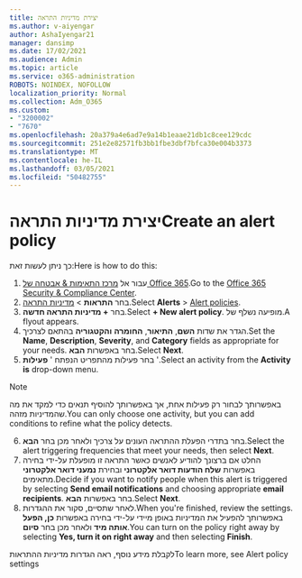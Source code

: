 ```yaml
---
title: יצירת מדיניות התראה
ms.author: v-aiyengar
author: AshaIyengar21
manager: dansimp
ms.date: 17/02/2021
ms.audience: Admin
ms.topic: article
ms.service: o365-administration
ROBOTS: NOINDEX, NOFOLLOW
localization_priority: Normal
ms.collection: Adm_O365
ms.custom:
- "3200002"
- "7670"
ms.openlocfilehash: 20a379a4e6ad7e9a14b1eaae21db1c8cee129cdc
ms.sourcegitcommit: 251e2e82571fb3bb1fbe3dbf7bfca30e004b3373
ms.translationtype: MT
ms.contentlocale: he-IL
ms.lasthandoff: 03/05/2021
ms.locfileid: "50482755"
---
```

# <a name="create-an-alert-policy"></a><span data-ttu-id="0146e-102">יצירת מדיניות התראה</span><span class="sxs-lookup"><span data-stu-id="0146e-102">Create an alert policy</span></span>

<span data-ttu-id="0146e-103">כך ניתן לעשות זאת:</span><span class="sxs-lookup"><span data-stu-id="0146e-103">Here is how to do this:</span></span>

1. <span data-ttu-id="0146e-104">עבור אל [מרכז התאימות & אבטחה של Office 365](https://go.microsoft.com/fwlink/p/?linkid=2077143).</span><span class="sxs-lookup"><span data-stu-id="0146e-104">Go to the [Office 365 Security & Compliance Center](https://go.microsoft.com/fwlink/p/?linkid=2077143).</span></span>
1. <span data-ttu-id="0146e-105">בחר **התראות**  >  [מדיניות התראה](https://go.microsoft.com/fwlink/?linkid=2103208).</span><span class="sxs-lookup"><span data-stu-id="0146e-105">Select **Alerts** > [Alert policies](https://go.microsoft.com/fwlink/?linkid=2103208).</span></span>
1. <span data-ttu-id="0146e-106">בחר **+ מדיניות התראה חדשה**.</span><span class="sxs-lookup"><span data-stu-id="0146e-106">Select **+ New alert policy**.</span></span> <span data-ttu-id="0146e-107">מופיעה נשלף של.</span><span class="sxs-lookup"><span data-stu-id="0146e-107">A flyout appears.</span></span>
1. <span data-ttu-id="0146e-108">הגדר את שדות **השם**, **התיאור**, **החומרה** **והקטגוריה** בהתאם לצרכיך.</span><span class="sxs-lookup"><span data-stu-id="0146e-108">Set the **Name**, **Description**, **Severity**, and **Category** fields as appropriate for your needs.</span></span> <span data-ttu-id="0146e-109">בחר באפשרות **הבא**.</span><span class="sxs-lookup"><span data-stu-id="0146e-109">Select **Next**.</span></span>
1. <span data-ttu-id="0146e-110">בחר פעילות מהתפריט הנפתח ' **פעילות** '.</span><span class="sxs-lookup"><span data-stu-id="0146e-110">Select an activity from the **Activity is** drop-down menu.</span></span>
> [!NOTE]
>  <span data-ttu-id="0146e-111">באפשרותך לבחור רק פעילות אחת, אך באפשרותך להוסיף תנאים כדי למקד את מה שהמדיניות מזהה.</span><span class="sxs-lookup"><span data-stu-id="0146e-111">You can only choose one activity, but you can add conditions to refine what the policy detects.</span></span>
6. <span data-ttu-id="0146e-112">בחר בתדרי הפעלת ההתראה העונים על צרכיך ולאחר מכן בחר **הבא**.</span><span class="sxs-lookup"><span data-stu-id="0146e-112">Select the alert triggering frequencies that meet your needs, then select **Next**.</span></span>
7. <span data-ttu-id="0146e-113">החלט אם ברצונך להודיע לאנשים כאשר התראה זו מופעלת על-ידי בחירה באפשרות **שלח הודעות דואר אלקטרוני** ובחירת **נמעני דואר אלקטרוני** מתאימים.</span><span class="sxs-lookup"><span data-stu-id="0146e-113">Decide if you want to notify people when this alert is triggered by selecting **Send email notifications** and choosing appropriate **email recipients**.</span></span> <span data-ttu-id="0146e-114">בחר באפשרות **הבא**.</span><span class="sxs-lookup"><span data-stu-id="0146e-114">Select **Next**.</span></span>
8. <span data-ttu-id="0146e-115">לאחר שתסיים, סקור את ההגדרות.</span><span class="sxs-lookup"><span data-stu-id="0146e-115">When you're finished, review the settings.</span></span> <span data-ttu-id="0146e-116">באפשרותך להפעיל את המדיניות באופן מיידי על-ידי בחירה באפשרות **כן, הפעל אותה מיד** ולאחר מכן בחר **סיום**.</span><span class="sxs-lookup"><span data-stu-id="0146e-116">You can turn on the policy right away by selecting **Yes, turn it on right away** and then selecting **Finish**.</span></span>

<span data-ttu-id="0146e-117">לקבלת מידע נוסף, ראה הגדרות מדיניות ההתראות</span><span class="sxs-lookup"><span data-stu-id="0146e-117">To learn more, see Alert policy settings</span></span>

